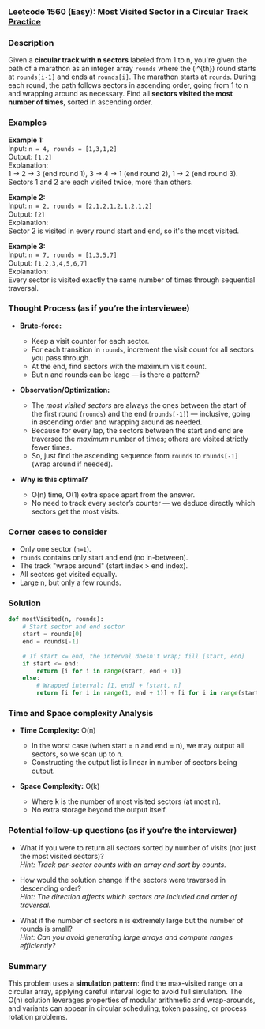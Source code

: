 ### Leetcode 1560 (Easy): Most Visited Sector in a Circular Track [Practice](https://leetcode.com/problems/most-visited-sector-in-a-circular-track)

### Description  
Given a **circular track with n sectors** labeled from 1 to n, you're given the path of a marathon as an integer array `rounds` where the \(i^{th}\) round starts at `rounds[i-1]` and ends at `rounds[i]`. The marathon starts at `rounds`. During each round, the path follows sectors in ascending order, going from 1 to n and wrapping around as necessary. Find all **sectors visited the most number of times**, sorted in ascending order.

### Examples  

**Example 1:**  
Input: `n = 4, rounds = [1,3,1,2]`  
Output: `[1,2]`  
Explanation:  
1 → 2 → 3 (end round 1), 3 → 4 → 1 (end round 2), 1 → 2 (end round 3).  
Sectors 1 and 2 are each visited twice, more than others.

**Example 2:**  
Input: `n = 2, rounds = [2,1,2,1,2,1,2,1,2]`  
Output: `[2]`  
Explanation:  
Sector 2 is visited in every round start and end, so it's the most visited.

**Example 3:**  
Input: `n = 7, rounds = [1,3,5,7]`  
Output: `[1,2,3,4,5,6,7]`  
Explanation:  
Every sector is visited exactly the same number of times through sequential traversal.

### Thought Process (as if you’re the interviewee)  
- **Brute-force:**  
  - Keep a visit counter for each sector.
  - For each transition in `rounds`, increment the visit count for all sectors you pass through.
  - At the end, find sectors with the maximum visit count.
  - But n and rounds can be large — is there a pattern?

- **Observation/Optimization:**  
  - The *most visited sectors* are always the ones between the start of the first round (`rounds`) and the end (`rounds[-1]`) — inclusive, going in ascending order and wrapping around as needed.  
  - Because for every lap, the sectors between the start and end are traversed the *maximum* number of times; others are visited strictly fewer times.
  - So, just find the ascending sequence from `rounds` to `rounds[-1]` (wrap around if needed).

- **Why is this optimal?**  
  - O(n) time, O(1) extra space apart from the answer.
  - No need to track every sector’s counter — we deduce directly which sectors get the most visits.

### Corner cases to consider  
- Only one sector (`n=1`).
- `rounds` contains only start and end (no in-between).
- The track "wraps around" (start index > end index).
- All sectors get visited equally.
- Large n, but only a few rounds.

### Solution

```python
def mostVisited(n, rounds):
    # Start sector and end sector
    start = rounds[0]
    end = rounds[-1]
    
    # If start <= end, the interval doesn't wrap; fill [start, end]
    if start <= end:
        return [i for i in range(start, end + 1)]
    else:
        # Wrapped interval: [1, end] + [start, n]
        return [i for i in range(1, end + 1)] + [i for i in range(start, n + 1)]
```

### Time and Space complexity Analysis  

- **Time Complexity:** O(n)  
  - In the worst case (when start = n and end = n), we may output all sectors, so we scan up to n.
  - Constructing the output list is linear in number of sectors being output.

- **Space Complexity:** O(k)  
  - Where k is the number of most visited sectors (at most n).
  - No extra storage beyond the output itself.


### Potential follow-up questions (as if you’re the interviewer)  

- What if you were to return all sectors sorted by number of visits (not just the most visited sectors)?  
  *Hint: Track per-sector counts with an array and sort by counts.*

- How would the solution change if the sectors were traversed in descending order?  
  *Hint: The direction affects which sectors are included and order of traversal.*

- What if the number of sectors n is extremely large but the number of rounds is small?  
  *Hint: Can you avoid generating large arrays and compute ranges efficiently?*


### Summary
This problem uses a **simulation pattern**: find the max-visited range on a circular array, applying careful interval logic to avoid full simulation. The O(n) solution leverages properties of modular arithmetic and wrap-arounds, and variants can appear in circular scheduling, token passing, or process rotation problems.